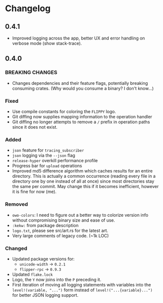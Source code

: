 # Changelog

## 0.4.1

- Improved logging across the app, better UX and error handling on verbose mode
  (show stack-trace).

## 0.4.0

### BREAKING CHANGES

- Changes dependencies and their feature flags, potentially breaking consuming
  crates. (Why would you consume a binary? I don't know...)

### Fixed

- Use compile constants for coloring the `FLIPPY` logo.
- Git diffing now supplies mapping information to the operation handler
- Git diffing no longer attempts to remove a `/` prefix in operation paths since
  it does not exist.

### Added

- `json` feature for `tracing_subscriber`
- `json` logging via the `--json` flag
- `release-hyper` overkill performance profile
- Progress bar for `upload` operations
- Improved md5 difference algorithm which caches results for an entire
  directory. This is actually a common occurrence (reading every file in a
  directory one by one instead of all at once) since most directories stay the
  same per commit. May change this if it becomes inefficient, however it is fine
  for now (me).

### Removed

- `owo-colors`: I need to figure out a better way to colorize version info
  without compromising binary size and ease of use.
- `:kekw:` from package description
- `logo.txt`, please see src/art.rs for the latest art.
- Very large comments of legacy code. (~1k LOC)

### Changed

- Updated package versions for:
  - `unicode-width` → `0.2.1`
  - `flipper-rpc` → `0.9.3`
- Updated `flake.lock`
- Logo, the `Y` now joins into the `P` preceding it.
- First iteration of moving all logging statements with variables into the
  `level!(variable, "...")` form instead of `level!("...{variable}...")` for
  better JSON logging support.
